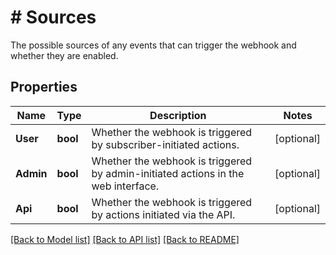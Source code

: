 # # Sources
The possible sources of any events that can trigger the webhook and whether they are enabled.

## Properties 


Name | Type | Description | Notes
------------ | ------------- | ------------- | -------------
**User**| **bool** | Whether the webhook is triggered by subscriber-initiated actions.  | [optional]
**Admin**| **bool** | Whether the webhook is triggered by admin-initiated actions in the web interface.  | [optional]
**Api**| **bool** | Whether the webhook is triggered by actions initiated via the API.  | [optional]


[[Back to Model list]](../../README.md#models) [[Back to API list]](../../README.md#endpoints) [[Back to README]](../../README.md)

